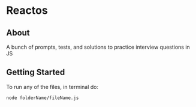 # Reactos

## About

A bunch of prompts, tests, and solutions to practice interview questions in JS

## Getting Started

To run any of the files, in terminal do:

```bash
node folderName/fileName.js
```
